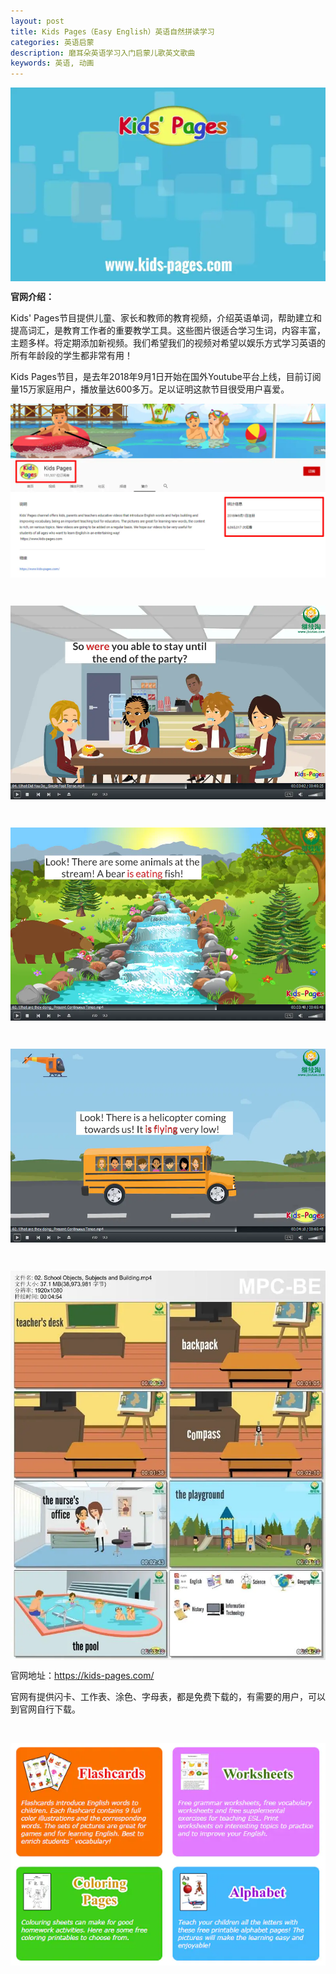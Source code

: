 ```yaml
---
layout: post
title: Kids Pages（Easy English）英语自然拼读学习
categories: 英语启蒙
description: 磨耳朵英语学习入门启蒙儿歌英文歌曲
keywords: 英语, 动画
---
```


<div class="image-package" style="margin:0px;text-align:center;font-size:0px;color:#404040;font-family:-apple-system, BlinkMacSystemFont, &quot;background-color:#FFFFFF;">
	<div class="image-container" style="background-color:transparent;margin:0px auto;">
		<div class="image-container-fill">
		</div>
		<div class="image-view">
			<img class="" src="/public/33280-eccaf0df1a6cf6b3.webp" style="width:auto;height:auto;" /> 
		</div>
	</div>
</div>

<p>
	<span style="font-weight:600;">官网介绍：</span> 
</p>
<p>
	Kids' Pages节目提供儿童、家长和教师的教育视频，介绍英语单词，帮助建立和提高词汇，是教育工作者的重要教学工具。这些图片很适合学习生词，内容丰富，主题多样。将定期添加新视频。我们希望我们的视频对希望以娱乐方式学习英语的所有年龄段的学生都非常有用！
</p>
<p>
	Kids Pages节目，是去年2018年9月1日开始在国外Youtube平台上线，目前订阅量15万家庭用户，播放量达600多万。足以证明这款节目很受用户喜爱。
</p>

<div class="image-package" style="margin:0px;text-align:center;font-size:0px;">
	<div class="image-container" style="margin:0px auto;">
		<div class="image-container-fill">
		</div>
		<div class="image-view">
			<img class="" src="/public/33280-85f76fe42c569248.webp" style="width:auto;height:auto;" /> 
		</div>
	</div>
</div>
<p>
	<br />
</p>
<div class="image-package" style="margin:0px;text-align:center;font-size:0px;">
	<div class="image-container" style="margin:0px auto;">
		<div class="image-container-fill">
		</div>
		<div class="image-view">
			<img class="" src="/public/33280-ab3c60984e1ba707.webp" style="width:auto;height:auto;" /> 
		</div>
	</div>
</div>
<p>
	<br />
</p>
<div class="image-package" style="margin:0px;text-align:center;font-size:0px;">
	<div class="image-container" style="margin:0px auto;">
		<div class="image-container-fill">
		</div>
		<div class="image-view">
			<img class="" src="/public/33280-21cada818b999e55.webp" style="width:auto;height:auto;" /> 
		</div>
	</div>
</div>
<p>
	<br />
</p>
<div class="image-package" style="margin:0px;text-align:center;font-size:0px;">
	<div class="image-container" style="margin:0px auto;">
		<div class="image-container-fill">
		</div>
		<div class="image-view">
			<img class="" src="/public/33280-517347608b4dca93.webp" style="width:auto;height:auto;" /> 
		</div>
	</div>
</div>
<p>
	<br />
</p>
<div class="image-package" style="margin:0px;text-align:center;font-size:0px;">
	<div class="image-container" style="margin:0px auto;">
		<div class="image-container-fill">
		</div>
		<div class="image-view">
			<img class="" src="/public/33280-f620212fca92c8e7.webp" style="width:auto;height:auto;" /> 
		</div>
	</div>
</div>
<p>
	官网地址：<a href="https://kids-pages.com" target="_blank">https://kids-pages.com/</a> 
</p>
<p>
	官网有提供闪卡、工作表、涂色、字母表，都是免费下载的，有需要的用户，可以到官网自行下载。
</p>
<p>
	<br />
</p>
<div class="image-package" style="margin:0px;text-align:center;font-size:0px;">
	<div class="image-container" style="margin:0px auto;">
		<div class="image-container-fill">
		</div>
		<div class="image-view">
			<img class="" src="/public/33280-f3269903d5da5b02.webp" style="width:auto;height:auto;" /> 
		</div>
	</div>
</div>


